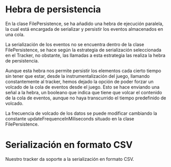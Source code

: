 # Hebra de persistencia

En la clase FilePersistence, se ha añadido una hebra de ejecución paralela, la cual está encargada de serializar y persistir los eventos almacenados en una cola. 

La serialización de los eventos no se encuentra dentro de la clase FilePersistence, se hace según la estrategia de serialización seleccionada en el Tracker, no obstante, las llamadas a esta estrategia las realiza la hebra de persistencia.

Aunque esta hebra nos permite persistir los elementos cada cierto tiempo sin tener que estar, desde la instrumentalización del juego, llamando constantemente al tracker, hemos dejado la opción de poder forzar un volcado de la cola de eventos desde el juego. Esto se hace enviando una señal a la hebra, un booleano que indica que tiene que volcar el contenido de la cola de eventos, aunque no haya transcurrido el tiempo predefinido de volcado.

La frecuencia de volcado de los datos se puede modificar cambiando la constante updateFrequenceInMiliseconds situado en la clase FilePersistence.

# Serialización en formato CSV
Nuestro tracker da soporte a la serialización en formato CSV.
